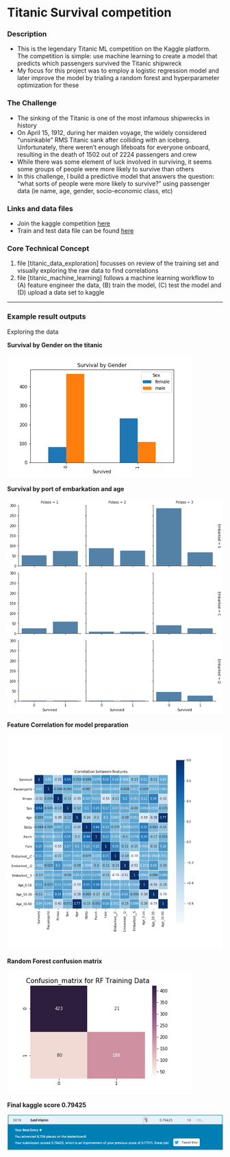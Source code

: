# Titanic Survival competition

### Description
- This is the legendary Titanic ML competition on the Kaggle platform. The competition is simple: use machine learning to create a model that predicts which passengers survived the Titanic shipwreck
- My focus for this project was to employ a logistic regression model and later improve the model by trialing a random forest and hyperparameter optimization for these

### The Challenge
- The sinking of the Titanic is one of the most infamous shipwrecks in history
- On April 15, 1912, during her maiden voyage, the widely considered “unsinkable” RMS Titanic sank after colliding with an iceberg. Unfortunately, there weren’t enough lifeboats for everyone onboard, resulting in the death of 1502 out of 2224 passengers and crew
- While there was some element of luck involved in surviving, it seems some groups of people were more likely to survive than others
- In this challenge, I build a predictive model that answers the question: “what sorts of people were more likely to survive?” using passenger data (ie name, age, gender, socio-economic class, etc)

### Links and data files
- Join the kaggle competition [here](https://www.kaggle.com/c/titanic)
- Train and test data file can be found [here](https://www.kaggle.com/c/titanic/data)

### Core Technical Concept
1. file [titanic_data_exploration] focusses on review of the training set and visually exploring the raw data to find correlations
2. file [titanic_machine_learning] follows a machine learning workflow to
(A) feature engineer the data, (B) train the model, (C) test the model and (D) upload a data set to kaggle

____________

### Example result outputs
Exploring the data

**Survival by Gender on the titanic**

![Survival by Gender on the titanic](Sur_sex.png)

**Survival by port of embarkation and age**

![Survival by port of embarkation and age](Sur_port_Age.png)

**Feature Correlation for model preparation**

![Feature Correlation for model preparation](feature_corr.png)

**Random Forest confusion matrix**

![Random Forest confusion matrix](RF_confusion.png)

**Final kaggle score 0.79425**

![Final kaggle score](Screenshot_kaggle.png)
